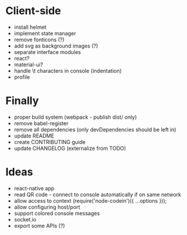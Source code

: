 Client-side
===============
- install helmet
- implement state manager
- remove fonticons (?)
- add svg as background images (?)
- separate interface modules
- react?
- material-ui?
- handle \t characters in console (indentation)
- profile

Finally
=============
- proper build system (webpack - publish dist/ only)
- remove babel-register
- remove all dependencies (only devDependencies should be left in)
- update README
- create CONTRIBUTING guide
- update CHANGELOG (externalize from TODO)

Ideas
=============
- react-native app
- read QR code - connect to console automatically if on same network
- allow access to context (require('node-codein')({ ...options }));
- allow configuring host/port
- support colored console messages
- socket.io
- export some APIs (?)

